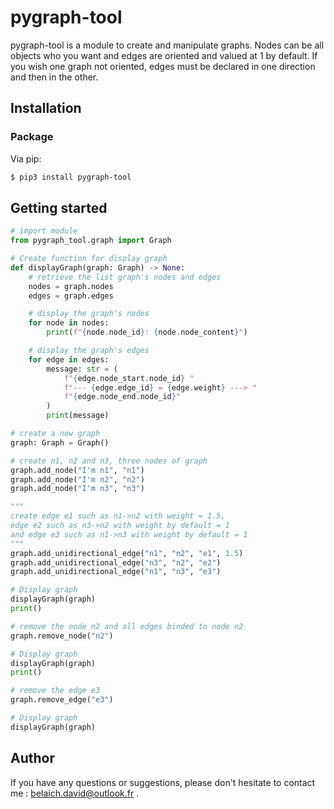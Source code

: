 # pygraph-tool

pygraph-tool is a module to create and manipulate graphs. Nodes can be all objects who you want and edges are oriented and valued at 1 by default. If you wish one graph not oriented, edges must be declared in one direction and then in the other.

## Installation

### Package

Via pip:

```bash
$ pip3 install pygraph-tool
```

## Getting started

```python
# import module
from pygraph_tool.graph import Graph

# Create function for display graph
def displayGraph(graph: Graph) -> None:
    # retrieve the list graph's nodes and edges
    nodes = graph.nodes
    edges = graph.edges

    # display the graph's nodes
    for node in nodes:
        print(f"{node.node_id}: {node.node_content}")

    # display the graph's edges
    for edge in edges:
        message: str = (
            f"{edge.node_start.node_id} "
            f"--- {edge.edge_id} = {edge.weight} ---> "
            f"{edge.node_end.node_id}"
        )
        print(message)

# create a new graph
graph: Graph = Graph()

# create n1, n2 and n3, three nodes of graph
graph.add_node("I'm n1", "n1")
graph.add_node("I'm n2", "n2")
graph.add_node("I'm n3", "n3")

"""
create edge e1 such as n1->n2 with weight = 1.5,
edge e2 such as n3->n2 with weight by default = 1
and edge e3 such as n1->n3 with weight by default = 1
"""
graph.add_unidirectional_edge("n1", "n2", "e1", 1.5)
graph.add_unidirectional_edge("n3", "n2", "e2")
graph.add_unidirectional_edge("n1", "n3", "e3")

# Display graph
displayGraph(graph)
print()

# remove the node n2 and all edges binded to node n2
graph.remove_node("n2")

# Display graph
displayGraph(graph)
print()

# remove the edge e3
graph.remove_edge("e3")

# Display graph
displayGraph(graph)
```

## Author

If you have any questions or suggestions, please don't hesitate to contact me : <belaich.david@outlook.fr> .
